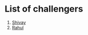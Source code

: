 # List of challengers
1. [Shivay](https://github.com/shivaylamba)
2. [Rahul](https://github.com/rahul09999)
